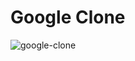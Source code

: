 # Google Clone
![google-clone](https://user-images.githubusercontent.com/89892344/227701267-53d44890-9130-4249-a612-846f9fbea5da.png)

